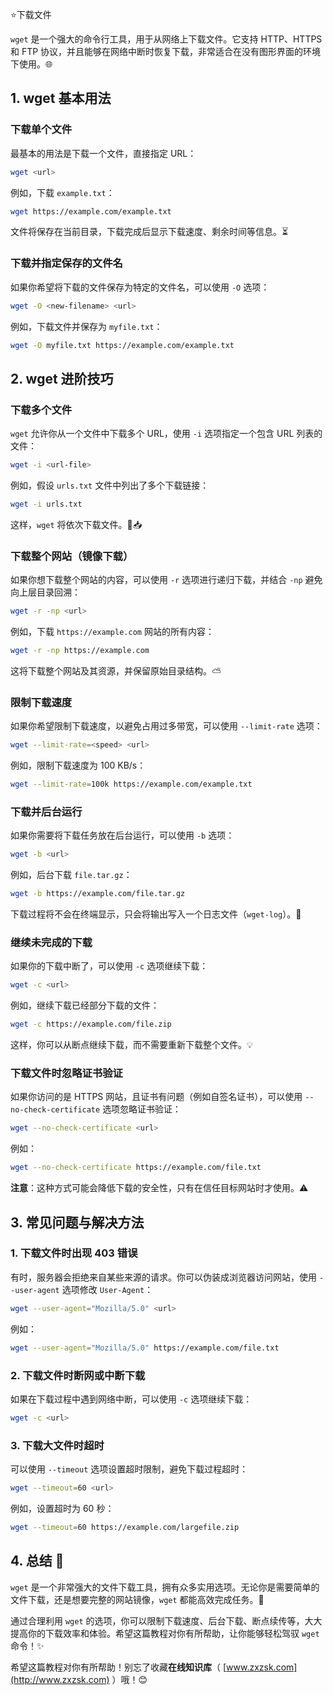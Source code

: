 ⭐下载文件

`wget` 是一个强大的命令行工具，用于从网络上下载文件。它支持 HTTP、HTTPS 和 FTP 协议，并且能够在网络中断时恢复下载，非常适合在没有图形界面的环境下使用。🌐



## 1. wget 基本用法

### 下载单个文件

最基本的用法是下载一个文件，直接指定 URL：

```bash
wget <url>
```

例如，下载 `example.txt`：

```bash
wget https://example.com/example.txt
```

文件将保存在当前目录，下载完成后显示下载速度、剩余时间等信息。⏳

### 下载并指定保存的文件名

如果你希望将下载的文件保存为特定的文件名，可以使用 `-O` 选项：

```bash
wget -O <new-filename> <url>
```

例如，下载文件并保存为 `myfile.txt`：

```bash
wget -O myfile.txt https://example.com/example.txt
```

## 2. wget 进阶技巧

### 下载多个文件

`wget` 允许你从一个文件中下载多个 URL，使用 `-i` 选项指定一个包含 URL 列表的文件：

```bash
wget -i <url-file>
```

例如，假设 `urls.txt` 文件中列出了多个下载链接：

```bash
wget -i urls.txt
```

这样，`wget` 将依次下载文件。📄📥

### 下载整个网站（镜像下载）

如果你想下载整个网站的内容，可以使用 `-r` 选项进行递归下载，并结合 `-np` 避免向上层目录回溯：

```bash
wget -r -np <url>
```

例如，下载 `https://example.com` 网站的所有内容：

```bash
wget -r -np https://example.com
```

这将下载整个网站及其资源，并保留原始目录结构。⛅

### 限制下载速度

如果你希望限制下载速度，以避免占用过多带宽，可以使用 `--limit-rate` 选项：

```bash
wget --limit-rate=<speed> <url>
```

例如，限制下载速度为 100 KB/s：

```bash
wget --limit-rate=100k https://example.com/example.txt
```

### 下载并后台运行

如果你需要将下载任务放在后台运行，可以使用 `-b` 选项：

```bash
wget -b <url>
```

例如，后台下载 `file.tar.gz`：

```bash
wget -b https://example.com/file.tar.gz
```

下载过程将不会在终端显示，只会将输出写入一个日志文件（`wget-log`）。📂

### 继续未完成的下载

如果你的下载中断了，可以使用 `-c` 选项继续下载：

```bash
wget -c <url>
```

例如，继续下载已经部分下载的文件：

```bash
wget -c https://example.com/file.zip
```

这样，你可以从断点继续下载，而不需要重新下载整个文件。💡

### 下载文件时忽略证书验证

如果你访问的是 HTTPS 网站，且证书有问题（例如自签名证书），可以使用 `--no-check-certificate` 选项忽略证书验证：

```bash
wget --no-check-certificate <url>
```

例如：

```bash
wget --no-check-certificate https://example.com/file.txt
```

**注意**：这种方式可能会降低下载的安全性，只有在信任目标网站时才使用。⚠️

## 3. 常见问题与解决方法

### 1. 下载文件时出现 403 错误

有时，服务器会拒绝来自某些来源的请求。你可以伪装成浏览器访问网站，使用 `--user-agent` 选项修改 `User-Agent`：

```bash
wget --user-agent="Mozilla/5.0" <url>
```

例如：

```bash
wget --user-agent="Mozilla/5.0" https://example.com/file.txt
```

### 2. 下载文件时断网或中断下载

如果在下载过程中遇到网络中断，可以使用 `-c` 选项继续下载：

```bash
wget -c <url>
```

### 3. 下载大文件时超时

可以使用 `--timeout` 选项设置超时限制，避免下载过程超时：

```bash
wget --timeout=60 <url>
```

例如，设置超时为 60 秒：

```bash
wget --timeout=60 https://example.com/largefile.zip
```

## 4. 总结 🌟

`wget` 是一个非常强大的文件下载工具，拥有众多实用选项。无论你是需要简单的文件下载，还是想要完整的网站镜像，`wget` 都能高效完成任务。🔧

通过合理利用 `wget` 的选项，你可以限制下载速度、后台下载、断点续传等，大大提高你的下载效率和体验。希望这篇教程对你有所帮助，让你能够轻松驾驭 `wget` 命令！✨

希望这篇教程对你有所帮助！别忘了收藏**在线知识库**（ [www.zxzsk.com](http://www.zxzsk.com) ）哦！😊